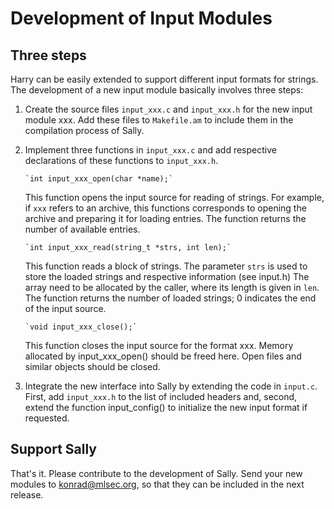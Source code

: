 Development of Input Modules
==

Three steps
--

Harry can be easily extended to support different input formats for strings. 
The development of a new input module basically involves three steps:
  
1. Create the source files `input_xxx.c` and `input_xxx.h` for the
   new input module xxx. Add these files to `Makefile.am` to include them in
   the compilation process of Sally.
  
2. Implement three functions in `input_xxx.c` and add respective
   declarations of these functions to `input_xxx.h`.
           
       `int input_xxx_open(char *name);`
     
   This function opens the input source for reading of strings. For example,
   if `xxx` refers to an archive, this functions corresponds to opening the
   archive and preparing it for loading entries.  The function returns the
   number of available entries.
     
       `int input_xxx_read(string_t *strs, int len);`
     
   This function reads a block of strings. The parameter `strs` is used to
   store the loaded strings and respective information (see input.h) The
   array need to be allocated by the caller, where its length is given in
   `len`.  The function returns the number of loaded strings; 0 indicates
   the end of the input source.
       
       `void input_xxx_close();`
     
   This function closes the input source for the format xxx. Memory
   allocated by input_xxx_open() should be freed here.  Open files and
   similar objects should be closed.
       
3. Integrate the new interface into Sally by extending the code in
   `input.c`.  First, add `input_xxx.h` to the list of included headers and,
   second, extend the function input_config() to initialize the new input
   format if requested.

Support Sally
--
     
That's it. Please contribute to the development of Sally. Send your new
modules to konrad@mlsec.org, so that they can be included in the next
release.
  